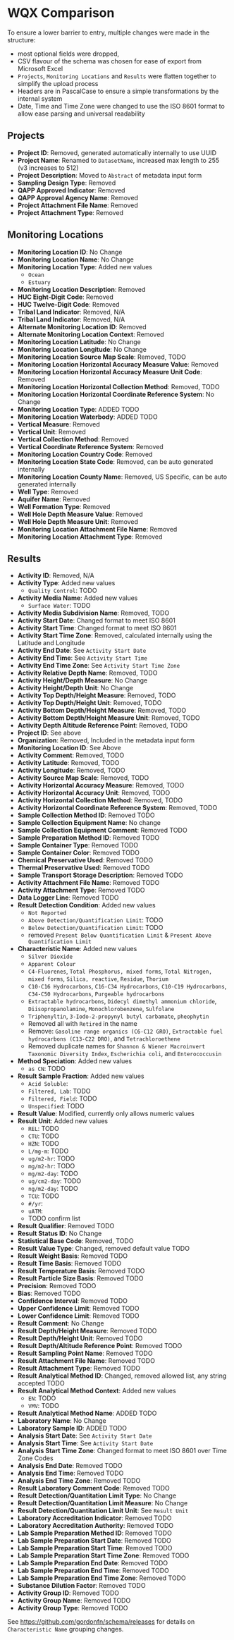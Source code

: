 # WQX Comparison

To ensure a lower barrier to entry, multiple changes were made in the structure:
- most optional fields were dropped, 
- CSV flavour of the schema was chosen for ease of export from Microsoft Excel
- `Projects`, `Monitoring Locations` and `Results` were flatten together to simplify the upload process
- Headers are in PascalCase to ensure a simple transformations by the internal system
- Date, Time and Time Zone were changed to use the ISO 8601 format to allow ease parsing and universal readability

## Projects
- **Project ID**: Removed, generated automatically internally to use UUID
- **Project Name**: Renamed to `DatasetName`, increased max length to 255 (v3 increases to 512)
- **Project Description**: Moved to `Abstract` of metadata input form
- **Sampling Design Type**: Removed
- **QAPP Approved Indicator**: Removed
- **QAPP Approval Agency Name**: Removed
- **Project Attachment File Name**: Removed
- **Project Attachment Type**: Removed

## Monitoring Locations
- **Monitoring Location ID**: No Change
- **Monitoring Location Name**: No Change
- **Monitoring Location Type**: Added new values
  - `Ocean`
  - `Estuary`
- **Monitoring Location Description**: Removed
- **HUC Eight-Digit Code**: Removed
- **HUC Twelve-Digit Code**: Removed
- **Tribal Land Indicator**: Removed, N/A
- **Tribal Land Indicator**: Removed, N/A
- **Alternate Monitoring Location ID**: Removed
- **Alternate Monitoring Location Context**: Removed
- **Monitoring Location Latitude**: No Change
- **Monitoring Location Longitude**: No Change
- **Monitoring Location Source Map Scale**: Removed, TODO
- **Monitoring Location Horizontal Accuracy Measure Value**: Removed
- **Monitoring Location Horizontal Accuracy Measure Unit Code**: Removed
- **Monitoring Location Horizontal Collection Method**: Removed, TODO
- **Monitoring Location Horizontal Coordinate Reference System**: No Change
- **Monitoring Location Type**: ADDED TODO
- **Monitoring Location Waterbody**: ADDED TODO
- **Vertical Measure**: Removed
- **Vertical Unit**: Removed
- **Vertical Collection Method**: Removed
- **Vertical Coordinate Reference System**: Removed
- **Monitoring Location Country Code**: Removed
- **Monitoring Location State Code**: Removed, can be auto generated internally
- **Monitoring Location County Name**: Removed, US Specific, can be auto generated internally
- **Well Type**: Removed
- **Aquifer Name**: Removed
- **Well Formation Type**: Removed
- **Well Hole Depth Measure Value**: Removed
- **Well Hole Depth Measure Unit**: Removed
- **Monitoring Location Attachment File Name**: Removed
- **Monitoring Location Attachment Type**: Removed

## Results
- **Activity ID**: Removed, N/A
- **Activity Type**: Added new values
  - `Quality Control`: TODO
- **Activity Media Name**: Added new values
  - `Surface Water`: TODO
- **Activity Media Subdivision Name**: Removed, TODO
- **Activity Start Date**: Changed format to meet ISO 8601
- **Activity Start Time**: Changed format to meet ISO 8601
- **Activity Start Time Zone**: Removed, calculated internally using the Latitude and Longitude
- **Activity End Date**: See `Activity Start Date`
- **Activity End Time**: See `Activity Start Time`
- **Activity End Time Zone**: See `Activity Start Time Zone`
- **Activity Relative Depth Name**: Removed, TODO
- **Activity Height/Depth Measure**: No Change
- **Activity Height/Depth Unit**: No Change
- **Activity Top Depth/Height Measure**: Removed, TODO
- **Activity Top Depth/Height Unit**: Removed, TODO
- **Activity Bottom Depth/Height Measure**: Removed, TODO
- **Activity Bottom Depth/Height Measure Unit**: Removed, TODO
- **Activity Depth Altitude Reference Point**: Removed, TODO
- **Project ID**: See above
- **Organization**: Removed, Included in the metadata input form
- **Monitoring Location ID**: See Above
- **Activity Comment**: Removed, TODO
- **Activity Latitude**: Removed, TODO
- **Activity Longitude**: Removed, TODO
- **Activity Source Map Scale**: Removed, TODO
- **Activity Horizontal Accuracy Measure**: Removed, TODO
- **Activity Horizontal Accuracy Unit**: Removed, TODO
- **Activity Horizontal Collection Method**: Removed, TODO
- **Activity Horizontal Coordinate Reference System**: Removed, TODO
- **Sample Collection Method ID**: Removed TODO
- **Sample Collection Equipment Name**: No change
- **Sample Collection Equipment Comment**: Removed TODO
- **Sample Preparation Method ID**: Removed TODO
- **Sample Container Type**: Removed TODO
- **Sample Container Color**: Removed TODO
- **Chemical Preservative Used**: Removed TODO
- **Thermal Preservative Used**: Removed TODO
- **Sample Transport Storage Description**: Removed TODO
- **Activity Attachment File Name**: Removed TODO
- **Activity Attachment Type**: Removed TODO
- **Data Logger Line**: Removed TODO
- **Result Detection Condition**: Added new values
  - `Not Reported`
  - `Above Detection/Quantification Limit`: TODO
  - `Below Detection/Quantification Limit`: TODO
  - removed `Present Below Quantification Limit` & `Present Above Quantification Limit`
- **Characteristic Name**: Added new values
  - `Silver Dioxide`
  - `Apparent Colour`
  - `C4-Fluorenes`, `Total Phosphorus, mixed forms`, `Total Nitrogen, mixed forms`, `Silica, reactive`, `Residue`, `Thorium`
  - `C10-C16 Hydrocarbons`, `C16-C34 Hydrocarbons`, `C10-C19 Hydrocarbons`, `C34-C50 Hydrocarbons`, `Purgeable hydrocarbons` 
  - `Extractable hydrocarbons`, `Didecyl dimethyl ammonium chloride`, `Diisopropanolamine`, `Monochlorobenzene`, `Sulfolane`
  - `Triphenyltin`, `3-Iodo-2-propynyl butyl carbamate`, `pheophytin`
  - Removed all with `Retired` in the name
  - Remove: `Gasoline range organics (C6-C12 GRO)`, `Extractable fuel hydrocarbons (C13-C22 DRO)`, and `Tetrachloroethene`
  - Removed duplicate names for `Shannon & Wiener Macroinvert Taxonomic Diversity Index`, `Escherichia coli`, and `Enterococcusin`
- **Method Speciation**: Added new values
  - `as CN`: TODO
- **Result Sample Fraction**: Added new values
  - `Acid Soluble`:
  - `Filtered, Lab`: TODO
  - `Filtered, Field`: TODO
  - `Unspecified`: TODO
- **Result Value**: Modified, currently only allows numeric values
- **Result Unit**: Added new values
  - `REL`: TODO
  - `CTU`: TODO
  - `HZN`: TODO
  - `L/mg-m`: TODO
  - `ug/m2-hr`: TODO
  - `mg/m2-hr`: TODO
  - `mg/m2-day`: TODO
  - `ug/cm2-day`: TODO
  - `ng/m2-day`: TODO
  - `TCU`: TODO
  - `#/yr`:
  - `uATM`:
  - TODO confirm list
- **Result Qualifier**: Removed TODO
- **Result Status ID**: No Change
- **Statistical Base Code**: Removed, TODO
- **Result Value Type**: Changed, removed default value TODO
- **Result Weight Basis**: Removed TODO
- **Result Time Basis**: Removed TODO
- **Result Temperature Basis**: Removed TODO
- **Result Particle Size Basis**: Removed TODO
- **Precision**: Removed TODO
- **Bias**: Removed TODO
- **Confidence Interval**: Removed TODO
- **Upper Confidence Limit**: Removed TODO
- **Lower Confidence Limit**: Removed TODO
- **Result Comment**: No Change
- **Result Depth/Height Measure**: Removed TODO
- **Result Depth/Height Unit**: Removed TODO
- **Result Depth/Altitude Reference Point**: Removed TODO
- **Result Sampling Point Name**: Removed TODO
- **Result Attachment File Name**: Removed TODO
- **Result Attachment Type**: Removed TODO
- **Result Analytical Method ID**: Changed, removed allowed list, any string accepted TODO
- **Result Analytical Method Context**: Added new values
  - `EN`: TODO
  - `VMV`: TODO
- **Result Analytical Method Name**: ADDED TODO
- **Laboratory Name**: No Change
- **Laboratory Sample ID**: ADDED TODO
- **Analysis Start Date**: See `Activity Start Date`
- **Analysis Start Time**: See `Activity Start Date`
- **Analysis Start Time Zone**: Changed format to meet ISO 8601 over Time Zone Codes
- **Analysis End Date**: Removed TODO
- **Analysis End Time**: Removed TODO
- **Analysis End Time Zone**: Removed TODO
- **Result Laboratory Comment Code**: Removed TODO
- **Result Detection/Quantitation Limit Type**: No Change
- **Result Detection/Quantitation Limit Measure**: No Change
- **Result Detection/Quantitation Limit Unit**: See `Result Unit`
- **Laboratory Accreditation Indicator**: Removed TODO
- **Laboratory Accreditation Authority**: Removed TODO
- **Lab Sample Preparation Method ID**: Removed TODO
- **Lab Sample Preparation Start Date**: Removed TODO
- **Lab Sample Preparation Start Time**: Removed TODO
- **Lab Sample Preparation Start Time Zone**: Removed TODO
- **Lab Sample Preparation End Date**: Removed TODO
- **Lab Sample Preparation End Time**: Removed TODO
- **Lab Sample Preparation End Time Zone**: Removed TODO
- **Substance Dilution Factor**: Removed TODO
- **Activity Group ID**: Removed TODO
- **Activity Group Name**: Removed TODO
- **Activity Group Type**: Removed TODO

See https://github.com/gordonfn/schema/releases for details on `Characteristic Name` grouping changes.
